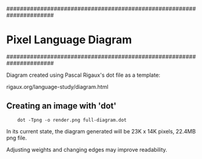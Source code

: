######################################################################
#   Pixel Language Diagram                                           #
######################################################################

Diagram created using Pascal Rigaux's dot file as a template:

rigaux.org/language-study/diagram.html

##  Creating an image with 'dot'

        dot -Tpng -o render.png full-diagram.dot

In its current state, the diagram generated will be 23K x 14K pixels,
22.4MB png file.

Adjusting weights and changing edges may improve readability.